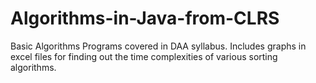 # Algorithms-in-Java-from-CLRS
Basic Algorithms Programs covered in DAA syllabus.
Includes graphs in excel files for finding out the time complexities of various sorting algorithms.

